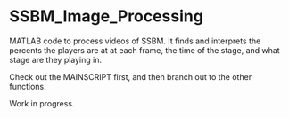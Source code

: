 # SSBM_Image_Processing
MATLAB code to process videos of SSBM. It finds and interprets the percents the players are at at each frame, the time of the stage, and what stage are they playing in.

Check out the MAINSCRIPT first, and then branch out to the other functions.

Work in progress.
